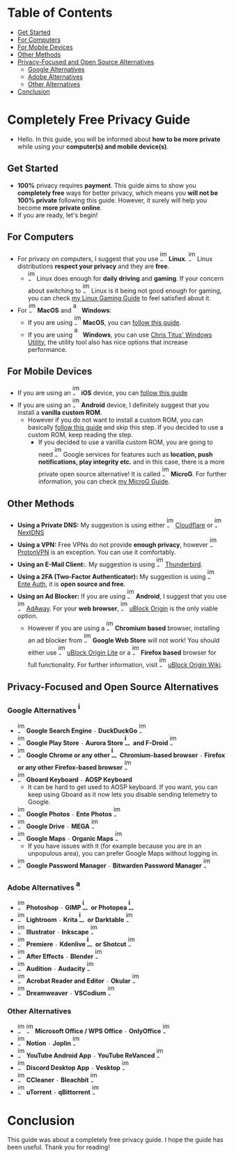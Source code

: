 # Table of Contents
- [Get Started](https://github.com/cagla-su/Free-Privacy-Guide?tab=readme-ov-file#get-started)
- [For Computers](https://github.com/cagla-su/Free-Privacy-Guide?tab=readme-ov-file#for-computers)
- [For Mobile Devices](https://github.com/cagla-su/Free-Privacy-Guide?tab=readme-ov-file#for-mobile-devices)
- [Other Methods](https://github.com/cagla-su/Free-Privacy-Guide?tab=readme-ov-file#other-methods)
- [Privacy-Focused and Open Source Alternatives](https://github.com/cagla-su/Free-Privacy-Guide?tab=readme-ov-file#privacy-focused-and-open-source-alternatives)
  - [Google Alternatives](https://github.com/cagla-su/Free-Privacy-Guide?tab=readme-ov-file#google-alternatives-)
  - [Adobe Alternatives](https://github.com/cagla-su/Free-Privacy-Guide?tab=readme-ov-file#adobe-alternatives-)
  - [Other Alternatives](https://github.com/cagla-su/Free-Privacy-Guide?tab=readme-ov-file#other-alternatives)
- [Conclusion](https://github.com/cagla-su/Free-Privacy-Guide?tab=readme-ov-file#conclusion)
# Completely Free Privacy Guide
- Hello. In this guide, you will be informed about **how to be more private** while using your **computer(s) and mobile device(s)**.
## Get Started
- **100%** privacy requires **payment**. This guide aims to show you **completely free** ways for better privacy, which means you **will not be 100% private** following this guide. However, it surely will help you become **more private online**.
- If you are ready, let's begin!
## For Computers
- For privacy on computers, I suggest that you use <img width="16" height="25" alt="image" src="https://github.com/user-attachments/assets/13c41d80-9a31-462f-b4f4-15f804675464" /> **Linux**. <img width="16" height="25" alt="image" src="https://github.com/user-attachments/assets/13c41d80-9a31-462f-b4f4-15f804675464" /> Linux distributions **respect your privacy** and they are **free**.
  - <img width="16" height="25" alt="image" src="https://github.com/user-attachments/assets/13c41d80-9a31-462f-b4f4-15f804675464" /> Linux does enough for **daily driving** and **gaming**. If your concern about switching to <img width="16" height="25" alt="image" src="https://github.com/user-attachments/assets/13c41d80-9a31-462f-b4f4-15f804675464" /> Linux is it being not good enough for gaming, you can check [my Linux Gaming Guide](https://github.com/cagla-su/Linux-Gaming-Guide) to feel satisfied about it.
- For <img width="16" height="25" alt="image" src="https://github.com/user-attachments/assets/e5041e39-b347-4d1e-8a84-5a0f7a4479bb" /> **MacOS** and <img width="16" height="25" alt="a" src="https://github.com/user-attachments/assets/c76bd92a-dc7e-4a1b-93d1-be8baa06402d" /> **Windows**:
  - If you are using <img width="16" height="25" alt="image" src="https://github.com/user-attachments/assets/e5041e39-b347-4d1e-8a84-5a0f7a4479bb" /> **MacOS**, you can [follow this guide](https://github.com/drduh/macOS-Security-and-Privacy-Guide).
  - If you are using <img width="16" height="25" alt="a" src="https://github.com/user-attachments/assets/c76bd92a-dc7e-4a1b-93d1-be8baa06402d" /> **Windows**, you can use [Chris Titus' Windows Utility](https://github.com/ChrisTitusTech/winutil), the utility tool also has nice options that increase performance.
## For Mobile Devices
- If you are using an <img width="16" height="25" alt="image" src="https://github.com/user-attachments/assets/e5041e39-b347-4d1e-8a84-5a0f7a4479bb" /> **iOS** device, you can [follow this guide](https://github.com/iPrivacyGuides/iOS-Privacy-Guide)
- If you are using an <img width="16" height="25" alt="image-removebg-preview(1)" src="https://github.com/user-attachments/assets/cec27060-1d67-48e1-8f29-a3a5b639fde8" /> **Android** device, I definitely suggest that you install a **vanilla custom ROM**.
  - However if you do not want to install a custom ROM, you can basically [follow this guide](https://veepn.com/blog/10-android-privacy-settings/) and skip this step. If you decided to use a custom ROM, keep reading the step.
    - If you decided to use a vanilla custom ROM, you are going to need <img width="16" height="25" alt="image" src="https://github.com/user-attachments/assets/29e970cd-e8b7-4125-b0f1-a2144b40d7f9" /> Google services for features such as **location, push notifications, play integrity etc.** and in this case, there is a more private open source alternative! It is called <img width="16" height="25" alt="image" src="https://github.com/user-attachments/assets/2acef641-cfdf-4dcd-a5d8-be0eba79d567" /> **MicroG**. For further information, you can check [my MicroG Guide](https://github.com/cagla-su/MicroG-Guide).
## Other Methods
- **Using a Private DNS:** My suggestion is using either <img width="16" height="25" alt="image" src="https://github.com/user-attachments/assets/eb07ddbb-6214-47ea-85e9-110f3bd450b0" /> [Cloudflare](https://developers.cloudflare.com/1.1.1.1/setup/) or <img width="16" height="25" alt="image-removebg-preview" src="https://github.com/user-attachments/assets/42dfd5c6-abe4-4d80-b96f-f485e744d5ae" /> [NextDNS](https://nextdns.io/)
- **Using a VPN:** Free VPNs do not provide **enough privacy**, however <img width="16" height="25" alt="image" src="https://github.com/user-attachments/assets/d4b66a2d-dabe-4515-afd0-bf54eaaf97a7" /> [ProtonVPN](https://protonvpn.com/) is an exception. You can use it comfortably.
- **Using an E-Mail Client:**. My suggestion is using <img width="16" height="25" alt="image" src="https://github.com/user-attachments/assets/0e640d5f-d08b-4549-9248-d5f94264d9df" /> [Thunderbird](https://www.thunderbird.net/en-US/).
- **Using a 2FA (Two-Factor Authenticator):** My suggestion is using <img width="16" height="25" alt="image" src="https://github.com/user-attachments/assets/eb7cb310-1cf8-465a-89d1-94422b8431b9" /> [Ente Auth](https://ente.io/auth/), it is **open source and free**.
- **Using an Ad Blocker:** If you are using <img width="16" height="25" alt="image-removebg-preview(1)" src="https://github.com/user-attachments/assets/cec27060-1d67-48e1-8f29-a3a5b639fde8" /> **Android**, I suggest that you use <img width="16" height="25" alt="image" src="https://github.com/user-attachments/assets/25339d2c-1e16-4f7d-9ea5-587720ab4a40" /> [AdAway](https://f-droid.org/en/packages/org.adaway/). For your **web browser**, <img width="16" height="25" alt="image" src="https://github.com/user-attachments/assets/9aab611b-2114-4a1f-bc86-e7c58b402b6d" /> [uBlock Origin](https://ublockorigin.com/) is the only viable option.
  - However if you are using a <img width="16" height="25" alt="image" src="https://github.com/user-attachments/assets/3db001b3-61bb-47a7-a558-fe70c023e240" /> **Chromium based** browser, installing an ad blocker from <img width="16" height="25" alt="image" src="https://github.com/user-attachments/assets/350c6298-4664-476e-82c7-4954130a3d42" /> **Google Web Store** will not work! You should either use <img width="16" height="25" alt="image" src="https://github.com/user-attachments/assets/7ce15ebb-8f98-40b6-b323-787d4d8b7133" /> [uBlock Origin Lite](https://chromewebstore.google.com/detail/ublock-origin-lite/ddkjiahejlhfcafbddmgiahcphecmpfh) or a <img width="16" height="25" alt="image" src="https://github.com/user-attachments/assets/e8a6430e-9a42-498e-8c10-7fdc22b9e0de" /> **Firefox based** browser for full functionality. For further information, visit <img width="16" height="25" alt="image" src="https://github.com/user-attachments/assets/9aab611b-2114-4a1f-bc86-e7c58b402b6d" /> [uBlock Origin Wiki](https://www.reddit.com/r/uBlockOrigin/wiki/index/).
## Privacy-Focused and Open Source Alternatives
### Google Alternatives <img width="16" height="25" alt="image" src="https://github.com/user-attachments/assets/29e970cd-e8b7-4125-b0f1-a2144b40d7f9" />
  - <img width="16" height="25" alt="image" src="https://github.com/user-attachments/assets/29e970cd-e8b7-4125-b0f1-a2144b40d7f9" /> **Google Search Engine** `-` **DuckDuckGo** <img width="16" height="25" alt="image" src="https://github.com/user-attachments/assets/b37f5575-9ed3-40ac-b28f-612f8dbfb683" />
  - <img width="16" height="25" alt="image" src="https://github.com/user-attachments/assets/abd68b9b-79ab-4062-a28c-54edff49e54e" /> **Google Play Store** `-` **Aurora Store <img width="16" height="25" alt="image" src="https://github.com/user-attachments/assets/4767b4ee-2a98-481b-80e7-ccb25c433619" /> and F-Droid** <img width="16" height="25" alt="image" src="https://github.com/user-attachments/assets/23473d6d-b06e-4a25-904b-5f33ee96b4fc" />
  - <img width="16" height="25" alt="image" src="https://github.com/user-attachments/assets/61f24ff7-ab8f-4879-85f3-e1afe27fb2a0" /> **Google Chrome or any other <img width="16" height="25" alt="image" src="https://github.com/user-attachments/assets/3db001b3-61bb-47a7-a558-fe70c023e240" /> Chromium-based browser** `-` **Firefox or any other Firefox-based browser** <img width="16" height="25" alt="image" src="https://github.com/user-attachments/assets/e8a6430e-9a42-498e-8c10-7fdc22b9e0de" />
  - <img width="16" height="25" alt="image" src="https://github.com/user-attachments/assets/5a8fe48c-057c-4e3a-aee7-c447ec68a3ac" /> **Gboard Keyboard** `-` **AOSP Keyboard**
    - It can be hard to get used to AOSP keyboard. If you want, you can keep using Gboard as it now lets you disable sending telemetry to Google.
  - <img width="16" height="25" alt="image" src="https://github.com/user-attachments/assets/3c56abfb-31e8-461a-b735-d873807448b7" /> **Google Photos** `-` **Ente Photos** <img width="16" height="25" alt="image" src="https://github.com/user-attachments/assets/07dc9a3e-e54c-4ef0-bebc-f0bf6cc82fa8" />
  - <img width="16" height="25" alt="image" src="https://github.com/user-attachments/assets/8609661f-5a31-40cd-b743-29577a256f2f" /> **Google Drive** `-` **MEGA** <img width="16" height="25" alt="image" src="https://github.com/user-attachments/assets/9b515e87-c970-4925-88bd-e780929586a1" />
  - <img width="16" height="25" alt="image" src="https://github.com/user-attachments/assets/4e8e2405-2aa5-45ae-9480-50bd08356890" /> **Google Maps** `-` **Organic Maps** <img width="16" height="25" alt="image" src="https://github.com/user-attachments/assets/fb419a73-2600-470d-957c-58fa3491e99c" />
    - If you have issues with it (for example because you are in an unpopulous area), you can prefer Google Maps without logging in.
  - <img width="16" height="25" alt="image" src="https://github.com/user-attachments/assets/3f8f963f-c12d-4405-908a-8ecf0e18d858" /> **Google Password Manager** `-` **Bitwarden Password Manager** <img width="16" height="25" alt="image" src="https://github.com/user-attachments/assets/a33b3d23-3790-4340-989f-29b557ba40b6" />
### Adobe Alternatives <img width="16" height="25" alt="adobe" src="https://github.com/user-attachments/assets/fd0f70db-508b-4696-94e6-179eba051189" />
  - <img width="16" height="25" alt="image" src="https://github.com/user-attachments/assets/8b4d7cab-1020-4de8-adb6-08d7d64f5287" /> **Photoshop** `-` **GIMP <img width="16" height="25" alt="image" src="https://github.com/user-attachments/assets/cee968c1-dd07-46e6-83e2-65b453fe9d3e" /> or Photopea <img width="16" height="25" alt="image" src="https://github.com/user-attachments/assets/0ba5a128-1697-4060-a370-c49613c5825c" />** 
  - <img width="16" height="25" alt="image" src="https://github.com/user-attachments/assets/5399e4e7-a549-4d65-9830-da15d18ad35c" /> **Lightroom** `-` **Krita <img width="16" height="25" alt="image" src="https://github.com/user-attachments/assets/d2bad01f-e03d-43e6-a319-0097783ff5d5" /> or Darktable** <img width="16" height="25" alt="image" src="https://github.com/user-attachments/assets/2c41b7ad-a799-4590-aee8-44b500a3c5b2" />
  - <img width="16" height="25" alt="image" src="https://github.com/user-attachments/assets/c8b21eb2-6a57-46c3-9940-925191ab934f" /> **Illustrator** `-` **Inkscape** <img width="16" height="25" alt="image" src="https://github.com/user-attachments/assets/588cc7d8-2729-44d3-a46e-faf3003ba086" />
  - <img width="16" height="25" alt="image" src="https://github.com/user-attachments/assets/62d782c0-97f2-43f6-a476-a9ef1f623869" /> **Premiere** `-` **Kdenlive <img width="16" height="25" alt="image" src="https://github.com/user-attachments/assets/54decfe6-2b9b-4d2e-ac5f-e3d44a550667" /> or Shotcut** <img width="16" height="25" alt="image" src="https://github.com/user-attachments/assets/1c380f83-f0d4-4bb2-9b3b-33fc95fc0b49" />
  - <img width="16" height="25" alt="image" src="https://github.com/user-attachments/assets/9f217080-4311-4740-8477-561a1b9a5109" /> **After Effects** `-` **Blender** <img width="16" height="25" alt="image" src="https://github.com/user-attachments/assets/07039711-39b0-4f4b-b6f8-b058e57c109b" />
  - <img width="16" height="25" alt="image" src="https://github.com/user-attachments/assets/f4a987ef-b373-40c7-9d53-e1b1580d4f92" /> **Audition** `-` **Audacity** <img width="16" height="25" alt="image" src="https://github.com/user-attachments/assets/364d57f0-c1b2-4949-b528-4ea347abe89d" />
  - <img width="16" height="25" alt="image" src="https://github.com/user-attachments/assets/1f51c426-5225-44de-bd5c-424bf28d51de" /> **Acrobat Reader and Editor** `-` **Okular** <img width="16" height="25" alt="image" src="https://github.com/user-attachments/assets/cff8e172-3e58-4305-b644-862afce6be95" />
  - <img width="16" height="25" alt="image" src="https://github.com/user-attachments/assets/44d13275-322c-4e05-a741-0b95dbfa312f" /> **Dreamweaver** `-` **VSCodium** <img width="16" height="25" alt="image" src="https://github.com/user-attachments/assets/3ed6f803-db07-4352-9f17-7dc810d320e5" />
### Other Alternatives
- <img width="16" height="25" alt="image" src="https://github.com/user-attachments/assets/0cfc0cda-e884-417e-b674-55dd47b92e06" /> <img width="16" height="25" alt="image" src="https://github.com/user-attachments/assets/180307d5-29bf-4fe6-a354-0ba8a3f69cdf" /> **Microsoft Office / WPS Office** `-` **OnlyOffice** <img width="16" height="25" alt="image" src="https://github.com/user-attachments/assets/d53736e6-eb1c-4fa1-983e-bbb062081dbb" />
- <img width="16" height="25" alt="image" src="https://github.com/user-attachments/assets/61891302-c3db-4b5f-8faa-39d8320e6c09" /> **Notion** `-` **Joplin** <img width="16" height="25" alt="image" src="https://github.com/user-attachments/assets/af633737-11cb-4a86-8694-d847de425e08" />
- <img width="16" height="25" alt="image" src="https://github.com/user-attachments/assets/f3e280bd-9498-4313-9523-da6e017db652" /> **YouTube Android App** `-` **YouTube ReVanced** <img width="16" height="25" alt="image" src="https://github.com/user-attachments/assets/3f61b0b4-0c4d-4ff8-a4fe-7e3eb4bd711d" />
- <img width="16" height="25" alt="image" src="https://github.com/user-attachments/assets/295341a7-3ba3-4b82-b317-4ea19e7eb704" /> **Discord Desktop App** `-` **Vesktop** <img width="16" height="25" alt="image" src="https://github.com/user-attachments/assets/3b6b8512-bd94-4bc8-ac4d-48d1420bae61" />
- <img width="16" height="25" alt="image" src="https://github.com/user-attachments/assets/c22ab7a9-a205-4db3-8046-20f39b38d91d" /> **CCleaner** `-` **Bleachbit** <img width="16" height="25" alt="image" src="https://github.com/user-attachments/assets/031c4c09-4e72-4674-b06c-c9b7af883505" />
- <img width="16" height="25" alt="image" src="https://github.com/user-attachments/assets/45d1baee-e406-4c8e-ae70-416bb35e8027" /> **uTorrent** `-` **qBittorrent** <img width="16" height="25" alt="image" src="https://github.com/user-attachments/assets/ca1efe79-f9d8-42fc-a855-eeb543f49e4b" />
# Conclusion
This guide was about a completely free privacy guide. I hope the guide has been useful. Thank you for reading!
